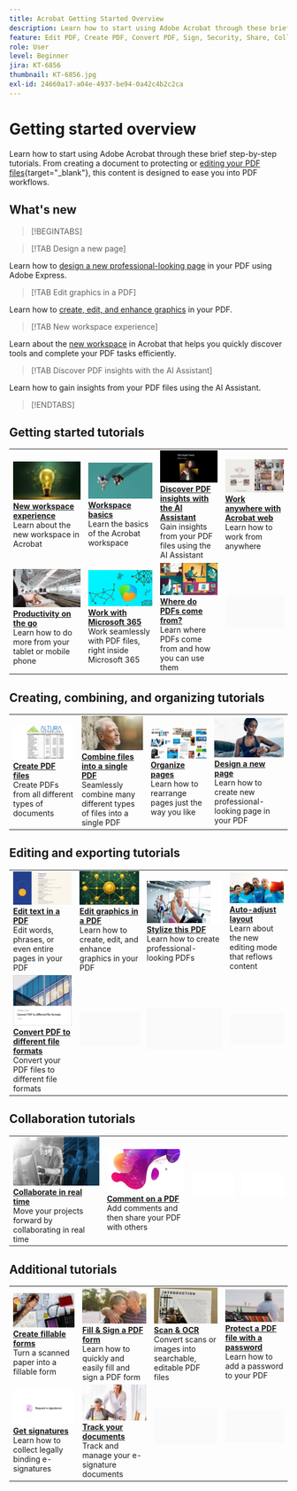 ```yaml
---
title: Acrobat Getting Started Overview
description: Learn how to start using Adobe Acrobat through these brief (1-2 min) step-by-step tutorials
feature: Edit PDF, Create PDF, Convert PDF, Sign, Security, Share, Collaboration, Workspace
role: User
level: Beginner
jira: KT-6856
thumbnail: KT-6856.jpg
exl-id: 24660a17-a04e-4937-be94-0a42c4b2c2ca
---
```

# Getting started overview

Learn how to start using Adobe Acrobat through these brief step-by-step tutorials. From creating a document to protecting or [editing your PDF files](https://www.adobe.com/acrobat/online/pdf-editor.html){target="_blank"}, this content is designed to ease you into PDF workflows.

## What's new

>[!BEGINTABS]

>[!TAB Design a new page]

Learn how to [design a new professional-looking page](add-custom-page.md) in your PDF using Adobe Express.

>[!TAB Edit graphics in a PDF]

Learn how to [create, edit, and enhance graphics](edit-graphics.md) in your PDF.

>[!TAB New workspace experience]

Learn about the [new workspace](new-workspace.md) in Acrobat that helps you quickly discover tools and complete your PDF tasks efficiently.

>[!TAB Discover PDF insights with the AI Assistant]

Learn how to gain insights from your PDF files using the AI Assistant.

>[!ENDTABS]

## Getting started tutorials

<table style="table-layout:fixed">
<tr>
  <td>
    <a href="new-workspace.md">
      <img alt="New workspace experience" src="../assets/new-workspace.png" />
    </a>
    <div>
    <a href="new-workspace.md"><strong>New workspace experience</strong></a>
    </div>
    Learn about the new workspace in Acrobat
    <br>
  </td>
  <td>
    <a href="get-to-know-the-acrobat-dc-interface.md">
      <img alt="Workspace basics" src="../assets/workspace-basics.png" />
    </a>
    <div>
    <a href="get-to-know-the-acrobat-dc-interface.md"><strong>Workspace basics</strong></a>
    </div>
    Learn the basics of the Acrobat workspace
    <br>
  </td>
  <td>
    <a href="ai-assistant.md">
      <img alt="Discover PDF insights with the AI Assistant" src="../assets/ai-assistant.png" />
    </a>
    <div>
    <a href="ai-assistant.md"><strong>Discover PDF insights with the AI Assistant</strong></a>
    </div>
    Gain insights from your PDF files using the AI Assistant
    <br>
  </td>
  <td>
    <a href="acrobatweb.md">
      <img alt="Work anywhere with Acrobat web" src="../assets/acrobat-web.png" />
    </a>
    <div>
    <a href="acrobatweb.md"><strong>Work anywhere with Acrobat web</strong></a>
    </div>
    Learn how to work from anywhere
    <br>
  </td>
</tr>
<tr>
  <td>
    <a href="productivity.md">
      <img alt="Productivity on the go" src="../assets/productivity.png" />
    </a>
    <div>
    <a href="productivity.md"><strong>Productivity on the go</strong></a>
    </div>
    Learn how to do more from your tablet or mobile phone
    <br>
  </td>
    <td>
      <a href="../integrate/integrate-overview.md#microsoft">
        <img alt="Work with Microsoft 365" src="../assets/microsoft-365.png" />
      </a>
      <div>
      <a href="../integrate/integrate-overview.md#microsoft"><strong>Work with Microsoft 365</strong></a>
      </div>
      Work seamlessly with PDF files, right inside Microsoft 365
      <br> 
    </td>
    <td>
      <a href="where-do-pdfs-come-from.md">
        <img alt="Where do PDFs come from?" src="../assets/where-pdfs.png" />
      </a>
      <div>
      <a href="where-do-pdfs-come-from.md"><strong>Where do PDFs come from?</strong></a>
      </div>
      Learn where PDFs come from and how you can use them
      <br>
    </td>
    <td>
    <img alt="Spacer" src="../assets/Grayspacer.png" />
      <div>
      <br>
    </td>
  </tr>
  </table>

## Creating, combining, and organizing tutorials

  <table style="table-layout:fixed">
  <tr>
    <td>
      <a href="create-pdf.md">
        <img alt="Create PDF files" src="../assets/create.png" />
      </a>
      <div>
      <a href="create-pdf.md"><strong>Create PDF files</strong></a>
      </div>
      Create PDFs from all different types of documents
      <br>
    </td>
    <td>
      <a href="combine-to-pdf.md">
        <img alt="Combine files to a single PDF" src="../assets/combine.png" />
      </a>
      <div>
      <a href="combine-to-pdf.md"><strong>Combine files into a single PDF</strong></a>
      </div>
      Seamlessly combine many different types of files into a single PDF
      <br>
    </td>
    <td>
      <a href="organize.md">
        <img alt="Organize pages" src="../assets/organize-pages.png" />
      </a>
      <div>
      <a href="organize.md"><strong>Organize pages</strong></a>
      </div>
      Learn how to rearrange pages just the way you like
      <br>
    </td>
    <td>
      <a href="add-custom-page.md">
        <img alt="Design a new page" src="../assets/design.png" />
      </a>
      <div>
      <a href="add-custom-page.md"><strong>Design a new page</strong></a>
      </div>
     Learn how to create new professional-looking page in your PDF
      <br>
    </td>
  </tr>
  </table>

## Editing and exporting tutorials

  <table style="table-layout:fixed">
  <tr>
    <td>
      <a href="edit-pdf.md">
        <img alt="Edit text in a PDF" src="../assets/edit-text.png" />
      </a>
      <div>
      <a href="edit-pdf.md"><strong>Edit text in a PDF</strong></a>
      </div>
      Edit words, phrases, or even entire pages in your PDF
      <br>
    </td>
    <td>
      <a href="edit-graphics.md">
        <img alt="Edit graphics in a PDF" src="../assets/edit-graphics.png" />
      </a>
      <div>
      <a href="edit-graphics.md"><strong>Edit graphics in a PDF</strong></a>
      </div>
      Learn how to create, edit, and enhance graphics in your PDF
      <br>
    </td>
    <td>
      <a href="stylize-this-PDF.md">
        <img alt="Stylize this PDF" src="../assets/stylize-pdf.png" />
      </a>
      <div>
      <a href="stylize-this-PDF.md"><strong>Stylize this PDF</strong></a>
      </div>
      Learn how to create professional-looking PDFs
      <br>
    </td>
   <td>
      <a href="auto-adjust-layout.md">
        <img alt="Auto-adjust layout" src="../assets/auto-adjust.png" />
      </a>
      <div>
      <a href="auto-adjust-layout.md"><strong>Auto-adjust layout</strong></a>
      </div>
      Learn about the new editing mode that reflows content
      <br>
    </td>
  </tr>
    <td>
      <a href="export-pdf.md">
        <img alt="Convert PDF to different file formats" src="../assets/convert.png" />
      </a>
      <div>
      <a href="export-pdf.md"><strong>Convert PDF to different file formats</strong></a>
      </div>
      Convert your PDF files to different file formats
      <br>
    </td>
    <td>
   <img alt="Spacer" src="../assets/Grayspacer.png" />
    <div>
    <br>
  </td>
  <td>
   <img alt="Spacer" src="../assets/Grayspacer.png" />
    <div>
    <br>
  </td>
   <td>
   <img alt="Spacer" src="../assets/Grayspacer.png" />
    <div>
    <br>
  </td>
</tr>
</table>

## Collaboration tutorials

  <table style="table-layout:fixed">
  <tr>
    <td>
      <a href="collaborate.md">
        <img alt="Collaborate in real time" src="../assets/collaborate.png" />
      </a>
      <div>
      <a href="collaborate.md"><strong>Collaborate in real time</strong></a>
      </div>
      Move your projects forward by collaborating in real time
    </td>
    <td>
      <a href="comment-on-pdf-files.md">
        <img alt="Comment on a PDF" src="../assets/comment.png" />
      </a>
      <div>
      <a href="comment-on-pdf-files.md"><strong>Comment on a PDF</strong></a>
      </div>
      Add comments and then share your PDF with others
      <br>
    </td>
    <td>
    <img alt="Spacer" src="../assets/Whitespacer.png" />
      <div>
      <br>
    </td>
    <td>
    <img alt="Spacer" src="../assets/Whitespacer.png" />
      <div>
      <br>
    </td>
</tr>
</table>

## Additional tutorials

<table style="table-layout:fixed">
<tr>
  <td>
    <a href="create-fillable-forms.md">
      <img alt="Create fillable forms" src="../assets/fillable-forms.png" />
    </a>
    <div>
      <a href="create-fillable-forms.md"><strong>Create fillable forms</strong></a>
      </div>
      Turn a scanned paper into a fillable form
      <br>
  </td>
  <td>
    <a href="fill-and-sign.md">
      <img alt="Fill & Sign a PDF form" src="../assets/fill-sign.png" />
    </a>
    <div>
    <a href="fill-and-sign.md"><strong>Fill & Sign a PDF form</strong></a>
    </div>
    Learn how to quickly and easily fill and sign a PDF form
    <br>
  </td>
  <td>
    <a href="scan-and-ocr.md">
      <img alt="Scan & OCR" src="../assets/scan.png" />
    </a>
    <div>
    <a href="scan-and-ocr.md"><strong>Scan & OCR</strong></a>
    </div>
    Convert scans or images into searchable, editable PDF files
    <br>
  </td>
  <td>
    <a href="password-protect.md">
      <img alt="Protect a PDF file with a password" src="../assets/protect.png" />
    </a>
    <div>
    <a href="password-protect.md"><strong>Protect a PDF file with a password</strong></a>
    </div>
    Learn how to add a password to your PDF
    <br>
  </td>
</tr>
<tr>
  <td>
    <a href="signatures.md">
      <img alt="Get signatures" src="../assets/signatures.png" />
    </a>
    <div>
    <a href="signatures.md"><strong>Get signatures</strong></a>
    </div>
    Learn how to collect legally binding e-signatures
    <br>
  </td>
  <td>
    <a href="track.md">
      <img alt="Track your documents" src="../assets/track.png" />
    </a>
    <div>
    <a href="track.md"><strong>Track your documents</strong></a>
    </div>
    Track and manage your e-signature documents
    <br>
  </td>
  <td>
   <img alt="Spacer" src="../assets/Grayspacer.png" />
    <div>
    <br>
  </td>
  <td>
   <img alt="Spacer" src="../assets/Grayspacer.png" />
    <div>
    <br>
  </td>
</tr>
</table>
